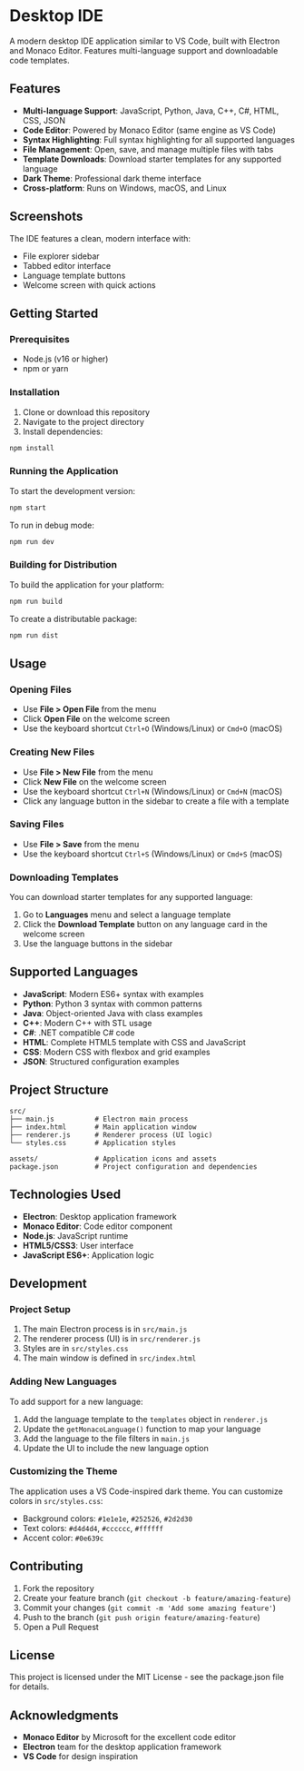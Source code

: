 # Desktop IDE

A modern desktop IDE application similar to VS Code, built with Electron and Monaco Editor. Features multi-language support and downloadable code templates.

## Features

- **Multi-language Support**: JavaScript, Python, Java, C++, C#, HTML, CSS, JSON
- **Code Editor**: Powered by Monaco Editor (same engine as VS Code)
- **Syntax Highlighting**: Full syntax highlighting for all supported languages
- **File Management**: Open, save, and manage multiple files with tabs
- **Template Downloads**: Download starter templates for any supported language
- **Dark Theme**: Professional dark theme interface
- **Cross-platform**: Runs on Windows, macOS, and Linux

## Screenshots

The IDE features a clean, modern interface with:
- File explorer sidebar
- Tabbed editor interface
- Language template buttons
- Welcome screen with quick actions

## Getting Started

### Prerequisites

- Node.js (v16 or higher)
- npm or yarn

### Installation

1. Clone or download this repository
2. Navigate to the project directory
3. Install dependencies:

```bash
npm install
```

### Running the Application

To start the development version:

```bash
npm start
```

To run in debug mode:

```bash
npm run dev
```

### Building for Distribution

To build the application for your platform:

```bash
npm run build
```

To create a distributable package:

```bash
npm run dist
```

## Usage

### Opening Files

- Use **File > Open File** from the menu
- Click **Open File** on the welcome screen
- Use the keyboard shortcut `Ctrl+O` (Windows/Linux) or `Cmd+O` (macOS)

### Creating New Files

- Use **File > New File** from the menu
- Click **New File** on the welcome screen
- Use the keyboard shortcut `Ctrl+N` (Windows/Linux) or `Cmd+N` (macOS)
- Click any language button in the sidebar to create a file with a template

### Saving Files

- Use **File > Save** from the menu
- Use the keyboard shortcut `Ctrl+S` (Windows/Linux) or `Cmd+S` (macOS)

### Downloading Templates

You can download starter templates for any supported language:

1. Go to **Languages** menu and select a language template
2. Click the **Download Template** button on any language card in the welcome screen
3. Use the language buttons in the sidebar

## Supported Languages

- **JavaScript**: Modern ES6+ syntax with examples
- **Python**: Python 3 syntax with common patterns
- **Java**: Object-oriented Java with class examples
- **C++**: Modern C++ with STL usage
- **C#**: .NET compatible C# code
- **HTML**: Complete HTML5 template with CSS and JavaScript
- **CSS**: Modern CSS with flexbox and grid examples
- **JSON**: Structured configuration examples

## Project Structure

```
src/
├── main.js          # Electron main process
├── index.html       # Main application window
├── renderer.js      # Renderer process (UI logic)
└── styles.css       # Application styles

assets/              # Application icons and assets
package.json         # Project configuration and dependencies
```

## Technologies Used

- **Electron**: Desktop application framework
- **Monaco Editor**: Code editor component
- **Node.js**: JavaScript runtime
- **HTML5/CSS3**: User interface
- **JavaScript ES6+**: Application logic

## Development

### Project Setup

1. The main Electron process is in `src/main.js`
2. The renderer process (UI) is in `src/renderer.js`
3. Styles are in `src/styles.css`
4. The main window is defined in `src/index.html`

### Adding New Languages

To add support for a new language:

1. Add the language template to the `templates` object in `renderer.js`
2. Update the `getMonacoLanguage()` function to map your language
3. Add the language to the file filters in `main.js`
4. Update the UI to include the new language option

### Customizing the Theme

The application uses a VS Code-inspired dark theme. You can customize colors in `src/styles.css`:

- Background colors: `#1e1e1e`, `#252526`, `#2d2d30`
- Text colors: `#d4d4d4`, `#cccccc`, `#ffffff`
- Accent color: `#0e639c`

## Contributing

1. Fork the repository
2. Create your feature branch (`git checkout -b feature/amazing-feature`)
3. Commit your changes (`git commit -m 'Add some amazing feature'`)
4. Push to the branch (`git push origin feature/amazing-feature`)
5. Open a Pull Request

## License

This project is licensed under the MIT License - see the package.json file for details.

## Acknowledgments

- **Monaco Editor** by Microsoft for the excellent code editor
- **Electron** team for the desktop application framework
- **VS Code** for design inspiration
